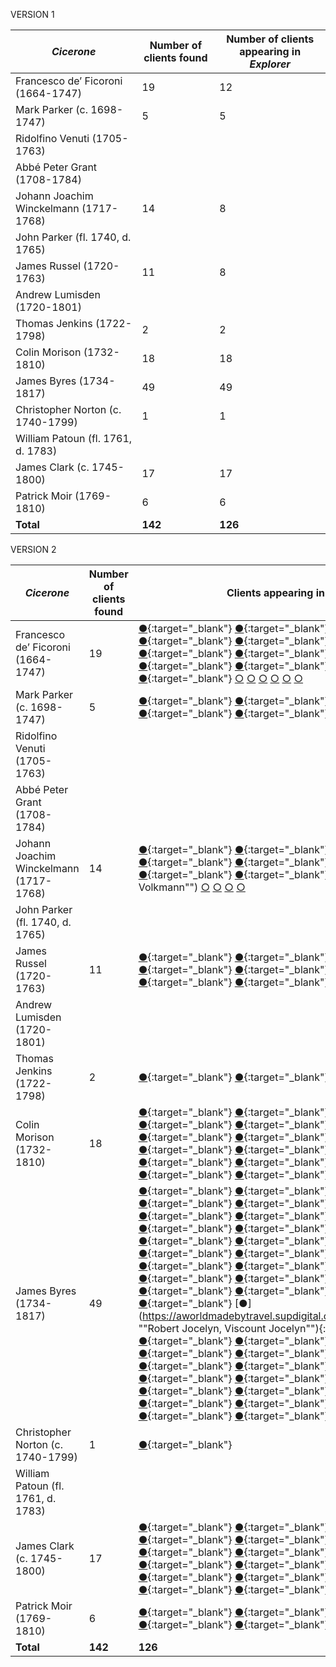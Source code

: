 VERSION 1

*Cicerone* | Number of clients found | Number of clients appearing in *Explorer*
-|-|-
Francesco de’ Ficoroni (1664-1747) | 19 | 12
Mark Parker (c. 1698-1747) | 5 | 5
Ridolfino Venuti (1705-1763) | |
Abbé Peter Grant (1708-1784) | |
Johann Joachim Winckelmann (1717-1768) | 14 | 8
John Parker (fl. 1740, d. 1765) | |
James Russel (1720-1763) | 11 | 8
Andrew Lumisden (1720-1801) | |
Thomas Jenkins (1722-1798) | 2 | 2
Colin Morison (1732-1810) | 18 | 18
James Byres (1734-1817) | 49 | 49
Christopher Norton (c. 1740-1799) | 1 | 1
William Patoun (fl. 1761, d. 1783) | |
James Clark (c. 1745-1800) | 17 | 17
Patrick Moir (1769-1810) | 6 | 6
**Total** | **142** | **126**


VERSION 2

*Cicerone* | Number of clients found | Clients appearing in *Explorer*
-|-|-
Francesco de’ Ficoroni (1664-1747) | 19 | [●](https://aworldmadebytravel.supdigital.org/explorer/#/entries/29 "Joseph Addison"){:target="\_blank"} [●](https://aworldmadebytravel.supdigital.org/explorer/#/entries/292 "Hon. Benjamin Bathurst"){:target="\_blank"} [●](https://aworldmadebytravel.supdigital.org/explorer/#/entries/368 "Hon. Willem Bentinck"){:target="\_blank"} [●](https://aworldmadebytravel.supdigital.org/explorer/#/entries/389 "Moses Bernege"){:target="\_blank"} [●](https://aworldmadebytravel.supdigital.org/explorer/#/entries/917 "Humphrey Chetham"){:target="\_blank"} [●](https://aworldmadebytravel.supdigital.org/explorer/#/entries/2321 "Dr. James Hay"){:target="\_blank"} [●](https://aworldmadebytravel.supdigital.org/explorer/#/entries/2751 "Rev. Basil Kennett"){:target="\_blank"} [●](https://aworldmadebytravel.supdigital.org/explorer/#/entries/3310 "Conyers Middleton"){:target="\_blank"} [●](https://aworldmadebytravel.supdigital.org/explorer/#/entries/3588 "Thomas Howard, 8th Duke of Norfolk"){:target="\_blank"} [●](https://aworldmadebytravel.supdigital.org/explorer/#/entries/3813 "Sir John Perceval, 5th Baronet of Burton"){:target="\_blank"} [●](https://aworldmadebytravel.supdigital.org/explorer/#/entries/4350 "Charles Talbot, 1st Duke of Shrewsbury"){:target="\_blank"} [●](https://aworldmadebytravel.supdigital.org/explorer/#/entries/4469 "Joseph Spence"){:target="\_blank"} [●](https://aworldmadebytravel.supdigital.org/explorer/#/entries/4768 "Richard Tighe"){:target="\_blank"} [○](## "Anton Ulrich, Prince of Saxe-Meiningen") [○](## "Count Ferdinand Anton Danneskiold-Laurvig") [○](## "Giovanni Carlo Ebner-Eschenbach") [○](## "Giulio Brunetto de’Rancy") [○](## "Peter Vanschoonhoven") [○](## "Signore Cristiano de Voscamp")
Mark Parker (c. 1698-1747) | 5 | [●](https://aworldmadebytravel.supdigital.org/explorer/#/entries/1302 "Sir Francis Dashwood, 2nd Baronet of West Wycombe"){:target="\_blank"} [●](https://aworldmadebytravel.supdigital.org/explorer/#/entries/2386 "Hon. George William, Baron Hervey"){:target="\_blank"} [●](https://aworldmadebytravel.supdigital.org/explorer/#/entries/3552 "Sir Roger Newdigate, 5th Baronet of Arbury Hall"){:target="\_blank"} [●](https://aworldmadebytravel.supdigital.org/explorer/#/entries/3919.1 "Henrietta Louisa Jeffreys Fermor, Countess of Pomfret"){:target="\_blank"} [●](https://aworldmadebytravel.supdigital.org/explorer/#/entries/4037 "Sir John Rawdon, 4th Baronet of Rawdon Hall"){:target="\_blank"}
Ridolfino Venuti (1705-1763) | |
Abbé Peter Grant (1708-1784) | |
Johann Joachim Winckelmann (1717-1768) | 14 | [●](https://aworldmadebytravel.supdigital.org/explorer/#/entries/214 "Frederick Calvert, 6th Baron Baltimore"){:target="\_blank"} [●](https://aworldmadebytravel.supdigital.org/explorer/#/entries/2003 "Alexander Gordon, 4th Duke of Gordon"){:target="\_blank"} [●](https://aworldmadebytravel.supdigital.org/explorer/#/entries/2502 "Charles Hope, Lord Hope"){:target="\_blank"} [●](https://aworldmadebytravel.supdigital.org/explorer/#/entries/4166 "John Ker, 3rd Duke of Roxburghe"){:target="\_blank"} [●](https://aworldmadebytravel.supdigital.org/explorer/#/entries/4524 "Mr. Stephenson"){:target="\_blank"} [●](https://aworldmadebytravel.supdigital.org/explorer/#/entries/4528 "Rev. Laurence Sterne"){:target="\_blank"} [●](https://aworldmadebytravel.supdigital.org/explorer/#/entries/5119 "John Wilkes"){:target="\_blank"} [●](https://aworldmadebytravel.supdigital.org/explorer/#/entries/5277 "Edward Augustus, Duke of York"){:target="\_blank"} [○](## "Charles Wortley Montagu") [○](## ""Johann Jakob Volkmann"") [○](## "Karl Wilhelm Ferdinand, Prince of Braunschweig-Wolfenbüttel") [○](## "Leopold III, Prince of Anhalt-Dessau") [○](## "Prince Georg August of Mecklenburg-Strelitz") [○](## "Princess Augusta Frederica of Great Britain") 
John Parker (fl. 1740, d. 1765) | |
James Russel (1720-1763) | 11 | [●](https://aworldmadebytravel.supdigital.org/explorer/#/entries/1300 "William Legge, 2nd Earl of Dartmouth"){:target="_blank"} [●](https://aworldmadebytravel.supdigital.org/explorer/#/entries/1740 "Mr. Fitzhugh"){:target="_blank"} [●](https://aworldmadebytravel.supdigital.org/explorer/#/entries/1985 "Christopher (Kit) Golding"){:target="_blank"} [●](https://aworldmadebytravel.supdigital.org/explorer/#/entries/2484 "Rowland Holt"){:target="_blank"} [●](https://aworldmadebytravel.supdigital.org/explorer/#/entries/2878 "William Lee"){:target="_blank"} [●](https://aworldmadebytravel.supdigital.org/explorer/#/entries/3596 "Frederick North, Lord North"){:target="_blank"} [●](https://aworldmadebytravel.supdigital.org/explorer/#/entries/4138 "Rev. Edward Rolle"){:target="_blank"} [●](https://aworldmadebytravel.supdigital.org/explorer/#/entries/4985 "John Walter"){:target="_blank"} [○](## "Mr. Clark") [○](## "Mr. Cochrane") [○](## "William Hodges Sneyd") 
Andrew Lumisden (1720-1801) | |
Thomas Jenkins (1722-1798) | 2 | [●](https://aworldmadebytravel.supdigital.org/explorer/#/entries/324 "Elizabeth Berkeley, Duchess of Beaufort"){:target="_blank"} [●](https://aworldmadebytravel.supdigital.org/explorer/#/entries/1968 "William Henry, Duke of Gloucester"){:target="_blank"} 
Colin Morison (1732-1810) | 18 | [●](https://aworldmadebytravel.supdigital.org/explorer/#/entries/322 "Topham Beauclerk"){:target="_blank"} [●](https://aworldmadebytravel.supdigital.org/explorer/#/entries/509 "James Boswell"){:target="_blank"} [●](https://aworldmadebytravel.supdigital.org/explorer/#/entries/1159 "George Kien Hayward Coussmaker"){:target="_blank"} [●](https://aworldmadebytravel.supdigital.org/explorer/#/entries/1475 "William Drake"){:target="_blank"} [●](https://aworldmadebytravel.supdigital.org/explorer/#/entries/1718 "James Ogilvy, 7th and 4th Earl of Findlater and Seafield"){:target="_blank"} [●](https://aworldmadebytravel.supdigital.org/explorer/#/entries/1804 "Kenneth Mackenzie, Lord Fortrose"){:target="_blank"} [●](https://aworldmadebytravel.supdigital.org/explorer/#/entries/2445 "Richard Colt Hoare"){:target="_blank"} [●](https://aworldmadebytravel.supdigital.org/explorer/#/entries/2695 "Richard Paul Jodrell"){:target="_blank"} [●](https://aworldmadebytravel.supdigital.org/explorer/#/entries/3258 "Sir John Meade, 4th Baronet"){:target="_blank"} [●](https://aworldmadebytravel.supdigital.org/explorer/#/entries/3472 "John Stuart, Viscount Mountstuart"){:target="_blank"} [●](https://aworldmadebytravel.supdigital.org/explorer/#/entries/3717 "Henry Temple, 2nd Viscount Palmerston"){:target="_blank"} [●](https://aworldmadebytravel.supdigital.org/explorer/#/entries/3717.1 "Mary Mee Temple, Lady Palmerston"){:target="_blank"} [●](https://aworldmadebytravel.supdigital.org/explorer/#/entries/3935 "Thomas Chinnal Porter"){:target="_blank"} [●](https://aworldmadebytravel.supdigital.org/explorer/#/entries/4163 "Captain Rowley"){:target="_blank"} [●](https://aworldmadebytravel.supdigital.org/explorer/#/entries/4705 "Taylor"){:target="_blank"} [●](https://aworldmadebytravel.supdigital.org/explorer/#/entries/4705.1 "Unidentifiable tourist"){:target="_blank"} [●](https://aworldmadebytravel.supdigital.org/explorer/#/entries/4900 "John Fitzpatrick, 2nd Earl of Upper Ossory"){:target="_blank"} [●](https://aworldmadebytravel.supdigital.org/explorer/#/entries/5043 "Elizabeth Webster, Lady Webster"){:target="_blank"}
James Byres (1734-1817) | 49 | [●](https://aworldmadebytravel.supdigital.org/explorer/#/entries/100 "John Apthorp"){:target="_blank"} [●](https://aworldmadebytravel.supdigital.org/explorer/#/entries/324 "Elizabeth Berkeley, Duchess of Beaufort"){:target="_blank"} [●](https://aworldmadebytravel.supdigital.org/explorer/#/entries/332 "Peter Beckford"){:target="_blank"} [●](https://aworldmadebytravel.supdigital.org/explorer/#/entries/375 "Charles Berington"){:target="_blank"} [●](https://aworldmadebytravel.supdigital.org/explorer/#/entries/556 "Rev. Thomas Brand"){:target="_blank"} [●](https://aworldmadebytravel.supdigital.org/explorer/#/entries/611 "Jonas Langford Brooke"){:target="_blank"} [●](https://aworldmadebytravel.supdigital.org/explorer/#/entries/615.1 "Mr. Brooke"){:target="_blank"} [●](https://aworldmadebytravel.supdigital.org/explorer/#/entries/811 "Sir David Carnegie, 4th Baronet of Southesk"){:target="_blank"} [●](https://aworldmadebytravel.supdigital.org/explorer/#/entries/963 "Thomas Clarke"){:target="_blank"} [●](https://aworldmadebytravel.supdigital.org/explorer/#/entries/1004 "James Clitherow"){:target="_blank"} [●](https://aworldmadebytravel.supdigital.org/explorer/#/entries/1086 "William Constable"){:target="_blank"} [●](https://aworldmadebytravel.supdigital.org/explorer/#/entries/1272 "John Dalrymple, Viscount Dalrymple"){:target="_blank"} [●](https://aworldmadebytravel.supdigital.org/explorer/#/entries/1377 "William Cavendish, 5th Duke of Devonshire"){:target="_blank"} [●](https://aworldmadebytravel.supdigital.org/explorer/#/entries/1802 "Mr. Fortescue"){:target="_blank"} [●](https://aworldmadebytravel.supdigital.org/explorer/#/entries/1823 "Vincent Foxley"){:target="_blank"} [●](https://aworldmadebytravel.supdigital.org/explorer/#/entries/1914 "Sir Thomas Gascoigne, 8th Baronet of Parlington"){:target="_blank"} [●](https://aworldmadebytravel.supdigital.org/explorer/#/entries/1932 "Elizabeth Gibbes"){:target="_blank"} [●](https://aworldmadebytravel.supdigital.org/explorer/#/entries/1932.1 "Agnes Gibbes"){:target="_blank"} [●](https://aworldmadebytravel.supdigital.org/explorer/#/entries/1932.2 "Lady Agnes Osborne Gibbes"){:target="_blank"} [●](https://aworldmadebytravel.supdigital.org/explorer/#/entries/1933 "Sir Philip Gibbes, 1st Baronet of Springhead, Barbados"){:target="_blank"} [●](https://aworldmadebytravel.supdigital.org/explorer/#/entries/1935 "Edward Gibbon"){:target="_blank"} [●](https://aworldmadebytravel.supdigital.org/explorer/#/entries/1949 "Thomas Giffard"){:target="_blank"} [●](https://aworldmadebytravel.supdigital.org/explorer/#/entries/2045 "Sir James Graham, 1st Baronet"){:target="_blank"} [●](https://aworldmadebytravel.supdigital.org/explorer/#/entries/2110 "Hon. Charles Francis Greville"){:target="_blank"} [●](https://aworldmadebytravel.supdigital.org/explorer/#/entries/2121 "Thomas Egerton, Baron Grey de Wilton"){:target="_blank"} [●](https://aworldmadebytravel.supdigital.org/explorer/#/entries/2149 "William Guise"){:target="_blank"} [●](https://aworldmadebytravel.supdigital.org/explorer/#/entries/2188 "Sir James, 4th Baronet Hall"){:target="_blank"} [●](https://aworldmadebytravel.supdigital.org/explorer/#/entries/2390 "Col. Hon. William Hervey"){:target="_blank"} [●](https://aworldmadebytravel.supdigital.org/explorer/#/entries/2694 ""Robert Jocelyn, Viscount Jocelyn""){:target="_blank"} [●](https://aworldmadebytravel.supdigital.org/explorer/#/entries/2849 "Mr. Lascelles"){:target="_blank"} [●](https://aworldmadebytravel.supdigital.org/explorer/#/entries/3013 "Charles Long"){:target="_blank"} [●](https://aworldmadebytravel.supdigital.org/explorer/#/entries/3429 "Dr, John Morgan"){:target="_blank"} [●](https://aworldmadebytravel.supdigital.org/explorer/#/entries/3509 "Musgrave"){:target="_blank"} [●](https://aworldmadebytravel.supdigital.org/explorer/#/entries/3545 "Richard Neville"){:target="_blank"} [●](https://aworldmadebytravel.supdigital.org/explorer/#/entries/3668 "Thomas Orde"){:target="_blank"} [●](https://aworldmadebytravel.supdigital.org/explorer/#/entries/3714 "Thomas Palmer"){:target="_blank"} [●](https://aworldmadebytravel.supdigital.org/explorer/#/entries/3741 "Dr. John Parkinson"){:target="_blank"} [●](https://aworldmadebytravel.supdigital.org/explorer/#/entries/3769 "William Patoun"){:target="_blank"} [●](https://aworldmadebytravel.supdigital.org/explorer/#/entries/3793 "Hon. Thomas Pelham"){:target="_blank"} [●](https://aworldmadebytravel.supdigital.org/explorer/#/entries/3795 "Lord John Pelham Clinton"){:target="_blank"} [●](https://aworldmadebytravel.supdigital.org/explorer/#/entries/3925 "William Brabazon Ponsonby"){:target="_blank"} [●](https://aworldmadebytravel.supdigital.org/explorer/#/entries/3953 "Samuel Powel"){:target="_blank"} [●](https://aworldmadebytravel.supdigital.org/explorer/#/entries/3957 "George Herbert, 2nd Earl of Powis"){:target="_blank"} [●](https://aworldmadebytravel.supdigital.org/explorer/#/entries/4200 "George Ashburnham, Viscount St. Asaph"){:target="_blank"} [●](https://aworldmadebytravel.supdigital.org/explorer/#/entries/4509 "John Staples"){:target="_blank"} [●](https://aworldmadebytravel.supdigital.org/explorer/#/entries/4655 "Henry Swinburne"){:target="_blank"} [●](https://aworldmadebytravel.supdigital.org/explorer/#/entries/5089 "Rev. Robert Wharton"){:target="_blank"} [●](https://aworldmadebytravel.supdigital.org/explorer/#/entries/5261 "Sir Watkin Williams Wynn"){:target="_blank"} [●](https://aworldmadebytravel.supdigital.org/explorer/#/entries/5279 "Philip Yorke"){:target="_blank"} 
Christopher Norton (c. 1740-1799) | 1 | [●](https://aworldmadebytravel.supdigital.org/explorer/#/entries/2121 "Thomas Egerton, Baron Grey de Wilton"){:target="_blank"} 
William Patoun (fl. 1761, d. 1783) | |
James Clark (c. 1745-1800) | 17 | [●](https://aworldmadebytravel.supdigital.org/explorer/#/entries/0 "Charles Abbot"){:target="_blank"} [●](https://aworldmadebytravel.supdigital.org/explorer/#/entries/611 "Jonas Langford Brooke"){:target="_blank"} [●](https://aworldmadebytravel.supdigital.org/explorer/#/entries/1004 "James Clitherow"){:target="_blank"} [●](https://aworldmadebytravel.supdigital.org/explorer/#/entries/1777 "Sir William Forbes, 6th Baronet of Pitsligo"){:target="_blank"} [●](https://aworldmadebytravel.supdigital.org/explorer/#/entries/1777.1 "Lady Elizabeth Hay Forbes"){:target="_blank"} [●](https://aworldmadebytravel.supdigital.org/explorer/#/entries/1777.2 "Forbes daughter"){:target="_blank"} [●](https://aworldmadebytravel.supdigital.org/explorer/#/entries/1823 "Vincent Foxley"){:target="_blank"} [●](https://aworldmadebytravel.supdigital.org/explorer/#/entries/2062 "James Grant"){:target="_blank"} [●](https://aworldmadebytravel.supdigital.org/explorer/#/entries/2121 "Thomas Egerton, Baron Grey de Wilton"){:target="_blank"} [●](https://aworldmadebytravel.supdigital.org/explorer/#/entries/2363 "George Augustus Herbert, Lord Herbert"){:target="_blank"} [●](https://aworldmadebytravel.supdigital.org/explorer/#/entries/2849 "Mr. Lascelles"){:target="_blank"} [●](https://aworldmadebytravel.supdigital.org/explorer/#/entries/2947 "Hugh Leycester"){:target="_blank"} [●](https://aworldmadebytravel.supdigital.org/explorer/#/entries/3741 "Dr. John Parkinson"){:target="_blank"} [●](https://aworldmadebytravel.supdigital.org/explorer/#/entries/3935 "Thomas Chinnal Porter"){:target="_blank"} [●](https://aworldmadebytravel.supdigital.org/explorer/#/entries/4027 "Allan Ramsay"){:target="_blank"} [●](https://aworldmadebytravel.supdigital.org/explorer/#/entries/4029 "John Ramsay"){:target="_blank"} [●](https://aworldmadebytravel.supdigital.org/explorer/#/entries/4163 "Captain Rowley"){:target="_blank"} 
Patrick Moir (1769-1810) | 6 | [●](https://aworldmadebytravel.supdigital.org/explorer/#/entries/1777 "Sir William Forbes, 6th Baronet of Pitsligo"){:target="_blank"} [●](https://aworldmadebytravel.supdigital.org/explorer/#/entries/1777.1 "Lady Elizabeth Hay Forbes"){:target="_blank"} [●](https://aworldmadebytravel.supdigital.org/explorer/#/entries/1777.2 "Forbes daughter"){:target="_blank"} [●](https://aworldmadebytravel.supdigital.org/explorer/#/entries/4476 "Viscountess Margaret Georgiana Spencer"){:target="_blank"} [●](https://aworldmadebytravel.supdigital.org/explorer/#/entries/4762 "John Courtenay Throckmorton, 5th Baronet Throckmorton"){:target="_blank"} [●](https://aworldmadebytravel.supdigital.org/explorer/#/entries/4762.1 "Lady Maria Catherine Giffard Throckmorton"){:target="_blank"} 
**Total** | **142** | **126**